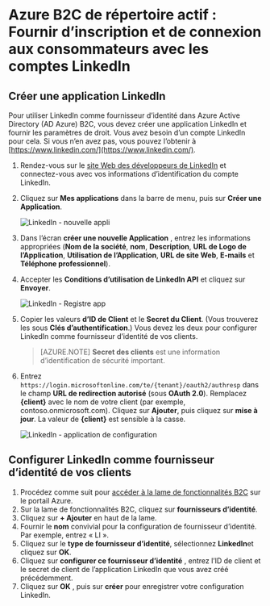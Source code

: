 <properties
    pageTitle="Azure B2C de répertoire actif : Configuration de LinkedIn | Microsoft Azure"
    description="Fournir d’inscription et de connexion aux clients avec les comptes LinkedIn dans vos applications qui sont sécurisées par Azure Active Directory B2C"
    services="active-directory-b2c"
    documentationCenter=""
    authors="swkrish"
    manager="mbaldwin"
    editor="bryanla"/>

<tags
    ms.service="active-directory-b2c"
    ms.workload="identity"
    ms.tgt_pltfrm="na"
    ms.devlang="na"
    ms.topic="article"
    ms.date="07/24/2016"
    ms.author="swkrish"/>

# <a name="azure-active-directory-b2c-provide-sign-up-and-sign-in-to-consumers-with-linkedin-accounts"></a>Azure B2C de répertoire actif : Fournir d’inscription et de connexion aux consommateurs avec les comptes LinkedIn

## <a name="create-a-linkedin-application"></a>Créer une application LinkedIn

Pour utiliser LinkedIn comme fournisseur d’identité dans Azure Active Directory (AD Azure) B2C, vous devez créer une application LinkedIn et fournir les paramètres de droit. Vous avez besoin d’un compte LinkedIn pour cela. Si vous n’en avez pas, vous pouvez l’obtenir à [https://www.linkedin.com/](https://www.linkedin.com/).

1. Rendez-vous sur le [site Web des développeurs de LinkedIn](https://www.developer.linkedin.com/) et connectez-vous avec vos informations d’identification du compte LinkedIn.
2. Cliquez sur **Mes applications** dans la barre de menu, puis sur **Créer une Application**.

    ![LinkedIn - nouvelle appli](./media/active-directory-b2c-setup-li-app/linkedin-new-app.png)

3. Dans l’écran **créer une nouvelle Application** , entrez les informations appropriées (**Nom de la société**, **nom**, **Description**, **URL de Logo de l’Application**, **Utilisation de l’Application**, **URL de site Web**, **E-mails** et **Téléphone professionnel**).
4. Accepter les **Conditions d’utilisation de LinkedIn API** et cliquez sur **Envoyer**.

    ![LinkedIn - Registre app](./media/active-directory-b2c-setup-li-app/linkedin-register-app.png)

5. Copier les valeurs **d’ID de Client** et le **Secret du Client**. (Vous trouverez les sous **Clés d’authentification**.) Vous devez les deux pour configurer LinkedIn comme fournisseur d’identité de vos clients.

    >[AZURE.NOTE] **Secret des clients** est une information d’identification de sécurité important.

6. Entrez `https://login.microsoftonline.com/te/{tenant}/oauth2/authresp` dans le champ **URL de redirection autorisé** (sous **OAuth 2.0**). Remplacez **{client}** avec le nom de votre client (par exemple, contoso.onmicrosoft.com). Cliquez sur **Ajouter**, puis cliquez sur **mise à jour**. La valeur de **{client}** est sensible à la casse.

    ![LinkedIn - application de configuration](./media/active-directory-b2c-setup-li-app/linkedin-setup.png)

## <a name="configure-linkedin-as-an-identity-provider-in-your-tenant"></a>Configurer LinkedIn comme fournisseur d’identité de vos clients

1. Procédez comme suit pour [accéder à la lame de fonctionnalités B2C](active-directory-b2c-app-registration.md#navigate-to-the-b2c-features-blade) sur le portail Azure.
2. Sur la lame de fonctionnalités B2C, cliquez sur **fournisseurs d’identité**.
3. Cliquez sur **+ Ajouter** en haut de la lame.
4. Fournir le **nom** convivial pour la configuration de fournisseur d’identité. Par exemple, entrez « LI ».
5. Cliquez sur le **type de fournisseur d’identité**, sélectionnez **LinkedIn**et cliquez sur **OK**.
6. Cliquez sur **configurer ce fournisseur d’identité** , entrez l’ID de client et le secret de client de l’application LinkedIn que vous avez créé précédemment.
7. Cliquez sur **OK** , puis sur **créer** pour enregistrer votre configuration LinkedIn.

